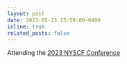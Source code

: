 ```yaml
---
layout: post
date: 2023-05-23 15:59:00-0400
inline: true
related_posts: false
---
```

Attending the [2023 NYSCF Conference](https://conference.nyscf.org/)
